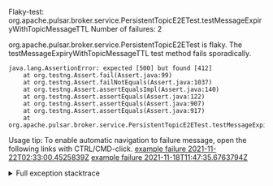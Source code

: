         
Flaky-test: org.apache.pulsar.broker.service.PersistentTopicE2ETest.testMessageExpiryWithTopicMessageTTL
Number of failures: 2

org.apache.pulsar.broker.service.PersistentTopicE2ETest is flaky. The testMessageExpiryWithTopicMessageTTL test method fails sporadically.

```
java.lang.AssertionError: expected [500] but found [412]
	at org.testng.Assert.fail(Assert.java:99)
	at org.testng.Assert.failNotEquals(Assert.java:1037)
	at org.testng.Assert.assertEqualsImpl(Assert.java:140)
	at org.testng.Assert.assertEquals(Assert.java:122)
	at org.testng.Assert.assertEquals(Assert.java:907)
	at org.testng.Assert.assertEquals(Assert.java:917)
	at org.apache.pulsar.broker.service.PersistentTopicE2ETest.testMessageExpiryWithTopicMessageTTL(PersistentTopicE2ETest.java:1036)
```

Usage tip: To enable automatic navigation to failure message, open the following links with CTRL/CMD-click.
[example failure 2021-11-22T02:33:00.4525839Z](https://github.com/apache/pulsar/runs/4281697313?check_suite_focus=true?check_suite_focus=true#step:9:3575)
[example failure 2021-11-18T11:47:35.6763794Z](https://github.com/apache/pulsar/runs/4250703767?check_suite_focus=true?check_suite_focus=true#step:9:1131)


<details>
<summary>Full exception stacktrace</summary>
<code><pre>
java.lang.AssertionError: expected [500] but found [412]
	at org.testng.Assert.fail(Assert.java:99)
	at org.testng.Assert.failNotEquals(Assert.java:1037)
	at org.testng.Assert.assertEqualsImpl(Assert.java:140)
	at org.testng.Assert.assertEquals(Assert.java:122)
	at org.testng.Assert.assertEquals(Assert.java:907)
	at org.testng.Assert.assertEquals(Assert.java:917)
	at org.apache.pulsar.broker.service.PersistentTopicE2ETest.testMessageExpiryWithTopicMessageTTL(PersistentTopicE2ETest.java:1036)
	at java.base/jdk.internal.reflect.NativeMethodAccessorImpl.invoke0(Native Method)
	at java.base/jdk.internal.reflect.NativeMethodAccessorImpl.invoke(NativeMethodAccessorImpl.java:62)
	at java.base/jdk.internal.reflect.DelegatingMethodAccessorImpl.invoke(DelegatingMethodAccessorImpl.java:43)
	at java.base/java.lang.reflect.Method.invoke(Method.java:566)
	at org.testng.internal.MethodInvocationHelper.invokeMethod(MethodInvocationHelper.java:132)
	at org.testng.internal.InvokeMethodRunnable.runOne(InvokeMethodRunnable.java:45)
	at org.testng.internal.InvokeMethodRunnable.call(InvokeMethodRunnable.java:73)
	at org.testng.internal.InvokeMethodRunnable.call(InvokeMethodRunnable.java:11)
	at java.base/java.util.concurrent.FutureTask.run(FutureTask.java:264)
	at java.base/java.util.concurrent.ThreadPoolExecutor.runWorker(ThreadPoolExecutor.java:1128)
	at java.base/java.util.concurrent.ThreadPoolExecutor$Worker.run(ThreadPoolExecutor.java:628)
	at java.base/java.lang.Thread.run(Thread.java:829)

</pre></code>
</details>

